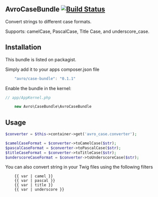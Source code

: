 AvroCaseBundle [![Build Status](https://travis-ci.org/jdewit/AvroCaseBundle.png?branch=master)](https://travis-ci.org/jdewit/AvroCaseBundle)
--------------
Convert strings to different case formats.

Supports: camelCase, PascalCase, Title Case, and underscore_case.

Installation
------------
This bundle is listed on packagist.

Simply add it to your apps composer.json file

``` js
    "avro/case-bundle": "0.1.1"
```

Enable the bundle in the kernel:

``` php
// app/AppKernel.php

    new Avro\CaseBundle\AvroCaseBundle
```


Usage
-----
``` php
$converter = $this->container->get('avro_case.converter');

$camelCaseFormat = $converter->toCamelCase($str);
$pascalCaseFormat = $converter->toPascalCase($str);
$titleCaseFormat = $converter->toTitleCase($str);
$underscoreCaseFormat = $converter->toUnderscoreCase($str);
```

You can also convert string in your Twig files using the following filters

``` jinja
    {{ var | camel }}
    {{ var | pascal }}
    {{ var | title }}
    {{ var | underscore }}
```


